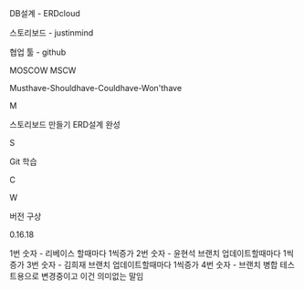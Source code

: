 DB설계 - ERDcloud

스토리보드 - justinmind

협업 툴 - github

MOSCOW MSCW

Musthave-Shouldhave-Couldhave-Won'thave

M

스토리보드 만들기
ERD설계 완성

S

Git 학습

C


W


버전 구상

0.16.18

1번 숫자 - 리베이스 할때마다 1씩증가
2번 숫자 - 윤현석 브랜치 업데이트할때마다 1씩증가
3번 숫자 - 김희재 브랜치 업데이트할때마다 1씩증가
4번 숫자 - 브랜치 병합 테스트용으로 변경중이고 이건 의미없는 말임